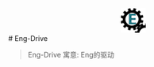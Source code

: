 <div align=center><img width="50" height="50" src="https://github.com/343830384/Eng/blob/master/img/80.png"/></div>
# Eng-Drive

> Eng-Drive 寓意: Eng的驱动  
>